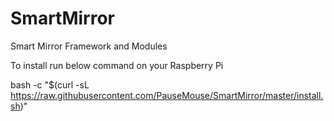 # SmartMirror
Smart Mirror Framework and Modules


To install run below command on your Raspberry Pi

bash -c "$(curl -sL https://raw.githubusercontent.com/PauseMouse/SmartMirror/master/install.sh)"
